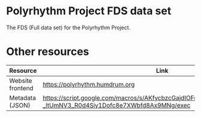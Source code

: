 

Polyrhythm Project FDS data set
=================================

The FDS (Full data set) for the Polyrhythm Project.

Other resources
==================

| Resource | Link |
| --- | --- |
|  Website frontend | https://polyrhythm.humdrum.org |
|  Metadata (JSON)  | https://script.google.com/macros/s/AKfycbzcGajdIOFmC0ZpVXNgSfNdPFubSAYeo-_ltUmNV3_R0d4Siy1Dofc8e7XWbfd8Ax9MNg/exec |


